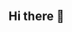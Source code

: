## Hi there 👋

<!--
**AngelSanchez33/AngelSanchez33** is a ✨ _special_ ✨ repository because its `README.md` (this file) appears on your GitHub profile.

Here are some ideas to get you started:

- 🔭 I’m currently working on ... Glamping Hub
- 🌱 I’m currently learning ... Data Analytics
- 👯 I’m looking to collaborate on ... Football Analitics
- 🤔 I’m looking for help with ...
- 💬 Ask me about ...
- 📫 How to reach me: ...
- 😄 Pronouns: ...
- ⚡ Fun fact: ...
-->

